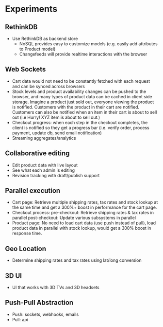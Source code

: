 # Experiments

## RethinkDB

- Use RethinkDB as backend store
  - NoSQL provides easy to customize models (e.g. easily add attributes to Product model)
  - Changefeeds will provide realtime interactions with the browser

## Web Sockets

- Cart data would not need to be constantly fetched with each request and can be synced across browsers
- Stock levels and product availability changes can be pushed to the browser, and many types of product data can be cached in client side storage. Imagine a product just sold out, everyone viewing the product is notified. Customers with the product in their cart are notified. Customers can also be notified when an item in their cart is about to sell out (i.e Hurry! XYZ item is about to sell out.)
- Checkout progress: when each step in the checkout completes, the client is notified so they get a progress bar (i.e. verify order, process payment, update db, send email notification)
- Streaming aggregates/analytics

## Collaborative editing

- Edit product data with live layout
- See what each admin is editing
- Revision tracking with draft/publish support

## Parallel execution

- Cart page: Retrieve multiple shipping rates, tax rates and stock lookup at the same time and get a 300%+ boost in performance for the cart page.
- Checkout process:
      pre-checkout: Retrieve shipping rates & tax rates in parallel
      post-checkout: Update various subsystems in parallel
- Product page: No need to load cart data (use push instead of pull), load product data in parallel with stock lookup, would get a 300% boost in response time.

## Geo Location

- Determine shipping rates and tax rates using lat/long conversion

## 3D UI

- UI that works with 3D TVs and 3D headsets

## Push-Pull Abstraction

- Push: sockets, webhooks, emails
- Pull: api
